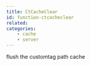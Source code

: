 ```yaml
---
title: CtCacheClear
id: function-ctcacheclear
related:
categories:
    - cache
    - server
---
```


flush the customtag path cache
